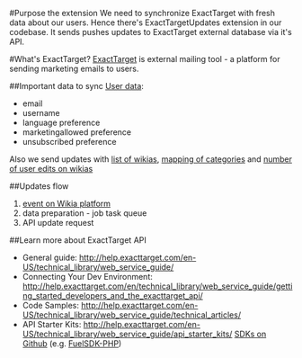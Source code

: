 #Purpose the extension
We need to synchronize ExactTarget with fresh data about our users. Hence there's ExactTargetUpdates extension in our codebase. It sends pushes updates to ExactTarget external database via it's API.

#What's ExactTarget?
[ExactTarget](http://www.exacttarget.com/) is external mailing tool - a platform for sending marketing emails to users.

##Important data to sync
[User data](hooks/ExactTargetUser.hooks.php):
* email
* username
* language preference
* marketingallowed preference
* unsubscribed preference

Also we send updates with [list of wikias](hooks/ExactTargetWiki.hooks.php), [mapping of categories](tasks/ExactTargetUpdateCityCatMappingTask.php) and [number of user edits on wikias](maintenance/ExactTargetUpdateUserEditsPerWikiMaintenance.php)

##Updates flow
1. [event on Wikia platform](hooks/ExactTargetSetup.hooks.php)
2. data preparation - job task queue
3. API update request

##Learn more about ExactTarget API
* General guide: http://help.exacttarget.com/en-US/technical_library/web_service_guide/
* Connecting Your Dev Environment: http://help.exacttarget.com/en/technical_library/web_service_guide/getting_started_developers_and_the_exacttarget_api/
* Code Samples: http://help.exacttarget.com/en-US/technical_library/web_service_guide/technical_articles/
* API Starter Kits: http://help.exacttarget.com/en-US/technical_library/web_service_guide/api_starter_kits/
[SDKs on Github](https://github.com/salesforce-marketingcloud) (e.g. [FuelSDK-PHP](https://github.com/salesforce-marketingcloud/FuelSDK-PHP))

